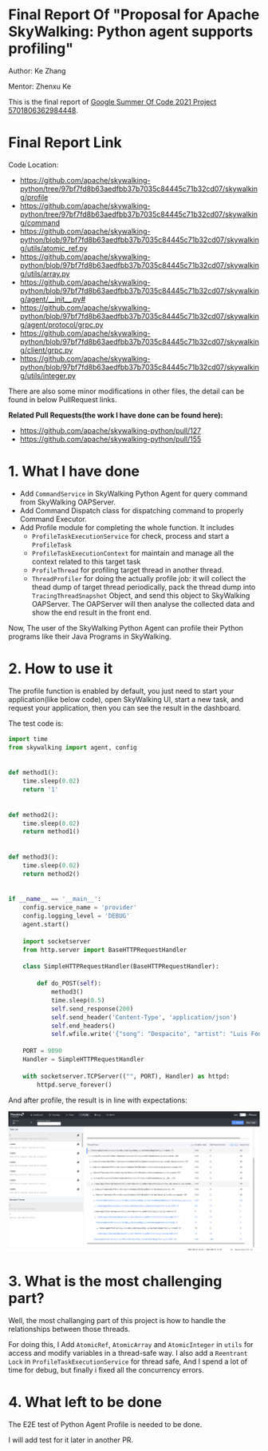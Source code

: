 # Final Report Of "Proposal for Apache SkyWalking: Python agent supports profiling"

Author: Ke Zhang

Mentor: Zhenxu Ke

This is the final report of [Google Summer Of Code 2021 Project 5701806362984448](https://summerofcode.withgoogle.com/dashboard/project/5701806362984448/overview/).

# Final Report Link

Code Location:  
* https://github.com/apache/skywalking-python/tree/97bf7fd8b63aedfbb37b7035c84445c71b32cd07/skywalking/profile
* https://github.com/apache/skywalking-python/tree/97bf7fd8b63aedfbb37b7035c84445c71b32cd07/skywalking/command
* https://github.com/apache/skywalking-python/blob/97bf7fd8b63aedfbb37b7035c84445c71b32cd07/skywalking/utils/atomic_ref.py
* https://github.com/apache/skywalking-python/blob/97bf7fd8b63aedfbb37b7035c84445c71b32cd07/skywalking/utils/array.py
* https://github.com/apache/skywalking-python/blob/97bf7fd8b63aedfbb37b7035c84445c71b32cd07/skywalking/agent/__init__.py#
* https://github.com/apache/skywalking-python/blob/97bf7fd8b63aedfbb37b7035c84445c71b32cd07/skywalking/agent/protocol/grpc.py
* https://github.com/apache/skywalking-python/blob/97bf7fd8b63aedfbb37b7035c84445c71b32cd07/skywalking/client/grpc.py
* https://github.com/apache/skywalking-python/blob/97bf7fd8b63aedfbb37b7035c84445c71b32cd07/skywalking/utils/integer.py

There are also some minor modifications in other files, the detail can be found in below PullRequest links.

**Related Pull Requests(the work I have done can be found here):**

* https://github.com/apache/skywalking-python/pull/127
* https://github.com/apache/skywalking-python/pull/155


# 1. What I have done

* Add `CommandService` in SkyWalking Python Agent for query command from SkyWalking OAPServer.
* Add Command Dispatch class for dispatching command to properly Command Executor.
* Add Profile module for completing the whole function. 
  It includes 
  * `ProfileTaskExecutionService` for check, process and start a `ProfileTask`
  * `ProfileTaskExecutionContext` for maintain and manage all the context related to this target task
  * `ProfileThread` for profiling target thread in another thread.
  * `ThreadProfiler` for doing the actually profile job: it will collect the thead dump of target thread periodically, pack 
    the thread dump into `TracingThreadSnapshot` Object, and send this object to SkyWalking OAPServer. The OAPServer will 
    then analyse the collected data and show the end result in the front end. 

Now, The user of the SkyWalking Python Agent can profile their Python programs like their Java Programs in SkyWalking.

# 2. How to use it
The profile function is enabled by default, you just need to start your application(like below code), open SkyWalking UI, start a new task, 
and request your application, then you can see the result in the dashboard.


The test code is:
```Python
import time
from skywalking import agent, config


def method1():
    time.sleep(0.02)
    return '1'


def method2():
    time.sleep(0.02)
    return method1()


def method3():
    time.sleep(0.02)
    return method2()


if __name__ == '__main__':
    config.service_name = 'provider'
    config.logging_level = 'DEBUG'
    agent.start()

    import socketserver
    from http.server import BaseHTTPRequestHandler

    class SimpleHTTPRequestHandler(BaseHTTPRequestHandler):

        def do_POST(self):
            method3()
            time.sleep(0.5)
            self.send_response(200)
            self.send_header('Content-Type', 'application/json')
            self.end_headers()
            self.wfile.write('{"song": "Despacito", "artist": "Luis Fonsi"}'.encode('ascii'))

    PORT = 9090
    Handler = SimpleHTTPRequestHandler

    with socketserver.TCPServer(("", PORT), Handler) as httpd:
        httpd.serve_forever()
```

And after profile, the result is in line with expectations:

![](https://raw.githubusercontent.com/h10gforks/images/master/finalcapture.png)


# 3. What is the most challenging part?
Well, the most challanging part of this project is how to handle the relationships between those threads. 

For doing this, I Add `AtomicRef`, `AtomicArray` and `AtomicInteger` in `utils` for access and modify variables in a 
thread-safe way. I also add a `Reentrant Lock` in `ProfileTaskExecutionService` for thread safe, And I spend a lot of time 
for debug, but finally i fixed all the concurrency errors.


# 4. What left to be done
The E2E test of Python Agent Profile is needed to be done.

I will add test for it later in another PR.
